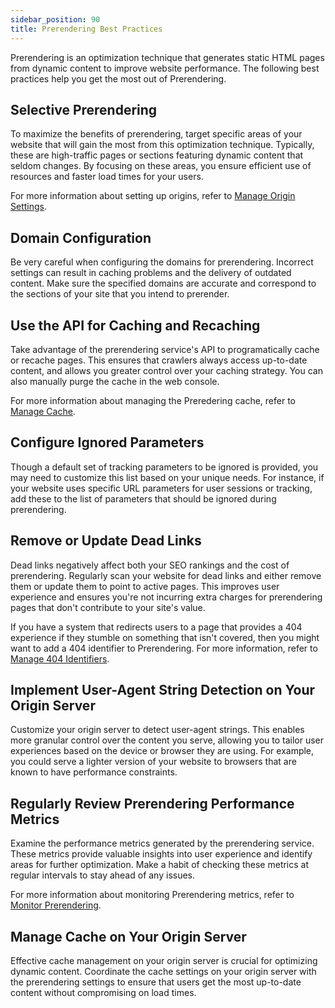```yaml
---
sidebar_position: 90
title: Prerendering Best Practices
---
```


Prerendering is an optimization technique that generates static HTML pages from dynamic content to improve website performance. The following best practices help you get the most out of Prerendering.

## Selective Prerendering

To maximize the benefits of prerendering, target specific areas of your website that will gain the most from this optimization technique. Typically, these are high-traffic pages or sections featuring dynamic content that seldom changes. By focusing on these areas, you ensure efficient use of resources and faster load times for your users.

For more information about setting up origins, refer to [Manage Origin Settings](manage-origins).

## Domain Configuration

Be very careful when configuring the domains for prerendering. Incorrect settings can result in caching problems and the delivery of outdated content. Make sure the specified domains are accurate and correspond to the sections of your site that you intend to prerender.

## Use the API for Caching and Recaching

Take advantage of the prerendering service's API to programatically cache or recache pages. This ensures that crawlers always access up-to-date content, and allows you greater control over your caching strategy. You can also manually purge the cache in the web console.

For more information about managing the Preredering cache, refer to [Manage Cache](manage-cache).

## Configure Ignored Parameters

Though a default set of tracking parameters to be ignored is provided, you may need to customize this list based on your unique needs. For instance, if your website uses specific URL parameters for user sessions or tracking, add these to the list of parameters that should be ignored during prerendering.

## Remove or Update Dead Links

Dead links negatively affect both your SEO rankings and the cost of prerendering. Regularly scan your website for dead links and either remove them or update them to point to active pages. This improves user experience and ensures you're not incurring extra charges for prerendering pages that don't contribute to your site's value.

If you have a system that redirects users to a page that provides a 404 experience if they stumble on something that isn't covered, then you might want to add a 404 identifier to Prerendering. For more information, refer to [Manage 404 Identifiers](manage-404-identifiers).

## Implement User-Agent String Detection on Your Origin Server

Customize your origin server to detect user-agent strings. This enables more granular control over the content you serve, allowing you to tailor user experiences based on the device or browser they are using. For example, you could serve a lighter version of your website to browsers that are known to have performance constraints.

## Regularly Review Prerendering Performance Metrics

Examine the performance metrics generated by the prerendering service. These metrics provide valuable insights into user experience and identify areas for further optimization. Make a habit of checking these metrics at regular intervals to stay ahead of any issues.

For more information about monitoring Prerendering metrics, refer to [Monitor Prerendering](monitor-prerendering).

## Manage Cache on Your Origin Server

Effective cache management on your origin server is crucial for optimizing dynamic content. Coordinate the cache settings on your origin server with the prerendering settings to ensure that users get the most up-to-date content without compromising on load times.
